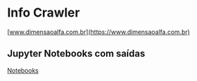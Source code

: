 # Info Crawler

[www.dimensaoalfa.com.br](https://www.dimensaoalfa.com.br)

## Jupyter Notebooks com saídas

[Notebooks](https://github.com/dimensaoalfa/info-crawler/blob/main/CrawlerDeNoticias-completo.md')
